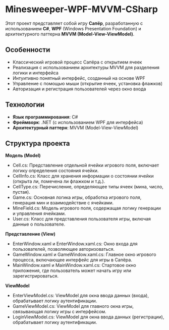 # Minesweeper-WPF-MVVM-CSharp

Этот проект представляет собой игру **Сапёр**, разработанную с использованием **C#**, **WPF** (Windows Presentation Foundation) и архитектурного паттерна **MVVM (Model-View-ViewModel)**. 

## Особенности

- Классический игровой процесс Сапёра с открытием ячеек
- Реализация с использованием архитектуры MVVM для разделения логики и интерфейса
- Интуитивно понятный интерфейс, созданный на основе WPF
- Управление с помощью мыши (открытие ячеек, установка флажков)
- Авторизация и регистрация пользователей через окно входа

## Технологии

- **Язык программирования**: C#
- **Фреймворк**: .NET (с использованием WPF для интерфейса)
- **Архитектурный паттерн**: MVVM (Model-View-ViewModel)

## Структура проекта

**Модель (Model)**
- Cell.cs: Представление отдельной ячейки игрового поля, включает логику определения состояния ячейки.
- CellInfo.cs: Класс для хранения информации о состоянии ячейки (открыта ли, помечена ли флажком и т.д.).
- CellType.cs: Перечисление, определяющее типы ячеек (мина, число, пустая).
- Game.cs: Основная логика игры, обработка игрового поля, генерация мин и взаимодействие с ячейками.
- MineField.cs: Модель игрового поля, содержащая логику генерации и управления ячейками.
- User.cs: Класс для представления пользователя игры, включая данные о пользователе.

**Представление (View)**
- EnterWindow.xaml и EnterWindow.xaml.cs: Окно входа для пользователей, позволяющее авторизоваться.
- GameWindow.xaml и GameWindow.xaml.cs: Главное окно игрового процесса, включающее интерфейс для игры в Сапёра.
- MainWindow.xaml и MainWindow.xaml.cs: Стартовое окно приложения, где пользователь может начать игру или зарегистрироваться.

**ViewModel**
- EnterViewModel.cs: ViewModel для окна ввода данных (входа), обрабатывает логику аутентификации.
- GameViewModel.cs: ViewModel для главного окна игры, связывающая логику игры с интерфейсом.
- LoginViewModel.cs: ViewModel для окна ввода данных (регистрации), обрабатывает логику аутентификации.
